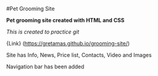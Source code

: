 #Pet Grooming Site

**Pet grooming site created with HTML and CSS**

_This is created to practice git_

{Link} (https://gretamas.github.io/grooming-site/)

Site has Info, News, Price list, Contacts, Video and Images

Navigation bar has been added
